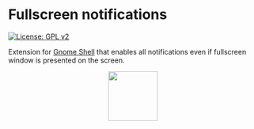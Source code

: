 # Fullscreen notifications
[![License: GPL v2](https://img.shields.io/badge/License-GPLv2-blue.svg)](https://github.com/soal/gnome-shell-extension-fullscreen-notifications/blob/master/LICENSE)

Extension for [Gnome Shell](https://gnome.org) that enables all notifications even if fullscreen window is presented on the screen.

<p align="center">
<a href="https://extensions.gnome.org/extension/1610/fullscreen-notifications/">
<img src="https://micheleg.github.io/dash-to-dock/media/get-it-on-ego.png" height="100">
</a>
</p>
